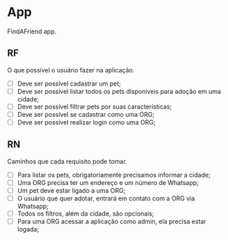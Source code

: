 # App

FindAFriend app.

## RF

O que possível o usuário fazer na aplicação.

- [ ] Deve ser possível cadastrar um pet;
- [ ] Deve ser possível listar todos os pets disponíveis para adoção em uma cidade;
- [ ] Deve ser possível filtrar pets por suas características;
- [ ] Deve ser possível se cadastrar como uma ORG;
- [ ] Deve ser possível realizar login como uma ORG;

## RN

Caminhos que cada requisito pode tomar.

- [ ] Para listar os pets, obrigatoriamente precisamos informar a cidade;
- [ ] Uma ORG precisa ter um endereço e um número de Whatsapp;
- [ ] Um pet deve estar ligado a uma ORG;
- [ ] O usuário que quer adotar, entrará em contato com a ORG via Whatsapp;
- [ ] Todos os filtros, além da cidade, são opcionais;
- [ ] Para uma ORG acessar a aplicação como admin, ela precisa estar logada;
